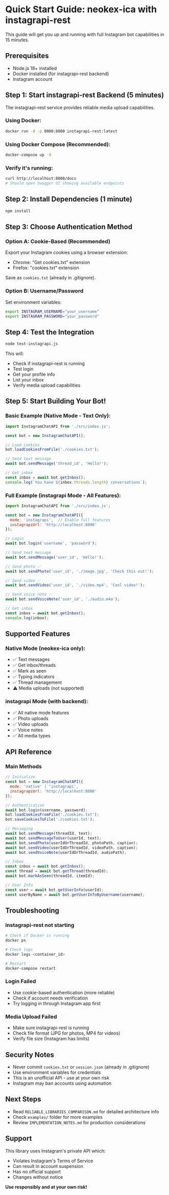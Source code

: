 # Quick Start Guide: neokex-ica with instagrapi-rest

This guide will get you up and running with full Instagram bot capabilities in 15 minutes.

## Prerequisites

- Node.js 18+ installed
- Docker installed (for instagrapi-rest backend)
- Instagram account

## Step 1: Start instagrapi-rest Backend (5 minutes)

The instagrapi-rest service provides reliable media upload capabilities.

### Using Docker:

```bash
docker run -d -p 8000:8000 instagrapi-rest:latest
```

### Using Docker Compose (Recommended):

```bash
docker-compose up -d
```

### Verify it's running:

```bash
curl http://localhost:8000/docs
# Should open Swagger UI showing available endpoints
```

## Step 2: Install Dependencies (1 minute)

```bash
npm install
```

## Step 3: Choose Authentication Method

### Option A: Cookie-Based (Recommended)

Export your Instagram cookies using a browser extension:
- Chrome: "Get cookies.txt" extension  
- Firefox: "cookies.txt" extension

Save as `cookies.txt` (already in .gitignore).

### Option B: Username/Password

Set environment variables:
```bash
export INSTAGRAM_USERNAME="your_username"
export INSTAGRAM_PASSWORD="your_password"
```

## Step 4: Test the Integration

```bash
node test-instagrapi.js
```

This will:
- Check if instagrapi-rest is running
- Test login
- Get your profile info
- List your inbox
- Verify media upload capabilities

## Step 5: Start Building Your Bot!

### Basic Example (Native Mode - Text Only):

```javascript
import InstagramChatAPI from './src/index.js';

const bot = new InstagramChatAPI();

// Load cookies
bot.loadCookiesFromFile('./cookies.txt');

// Send text message
await bot.sendMessage('thread_id', 'Hello!');

// Get inbox
const inbox = await bot.getInbox();
console.log(`You have ${inbox.threads.length} conversations`);
```

### Full Example (instagrapi Mode - All Features):

```javascript
import InstagramChatAPI from './src/index.js';

const bot = new InstagramChatAPI({
  mode: 'instagrapi',  // Enable full features
  instagrapiUrl: 'http://localhost:8000'
});

// Login
await bot.login('username', 'password');

// Send text message
await bot.sendMessage('user_id', 'Hello!');

// Send photo ✅
await bot.sendPhoto('user_id', './image.jpg', 'Check this out!');

// Send video ✅
await bot.sendVideo('user_id', './video.mp4', 'Cool video!');

// Send voice note ✅
await bot.sendVoiceNote('user_id', './audio.m4a');

// Get inbox
const inbox = await bot.getInbox();
console.log(inbox);
```

## Supported Features

### Native Mode (neokex-ica only):
- ✅ Text messages
- ✅ Get inbox/threads
- ✅ Mark as seen
- ✅ Typing indicators
- ✅ Thread management
- ⚠️ Media uploads (not supported)

### instagrapi Mode (with backend):
- ✅ All native mode features
- ✅ Photo uploads
- ✅ Video uploads
- ✅ Voice notes
- ✅ All media types

## API Reference

### Main Methods

```javascript
// Initialize
const bot = new InstagramChatAPI({ 
  mode: 'native' | 'instagrapi',
  instagrapiUrl: 'http://localhost:8000'
});

// Authentication
await bot.login(username, password);
bot.loadCookiesFromFile('./cookies.txt');
bot.saveCookiesToFile('./cookies.txt');

// Messaging
await bot.sendMessage(threadId, text);
await bot.sendMessageToUser(userId, text);
await bot.sendPhoto(userIdOrThreadId, photoPath, caption);
await bot.sendVideo(userIdOrThreadId, videoPath, caption);
await bot.sendVoiceNote(userIdOrThreadId, audioPath);

// Inbox
const inbox = await bot.getInbox();
const thread = await bot.getThread(threadId);
await bot.markAsSeen(threadId, itemId);

// User Info
const user = await bot.getUserInfo(userId);
const userByName = await bot.getUserInfoByUsername(username);
```

## Troubleshooting

### instagrapi-rest not starting

```bash
# Check if Docker is running
docker ps

# Check logs
docker logs <container_id>

# Restart
docker-compose restart
```

### Login Failed

- Use cookie-based authentication (more reliable)
- Check if account needs verification
- Try logging in through Instagram app first

### Media Upload Failed

- Make sure instagrapi-rest is running
- Check file format (JPG for photos, MP4 for videos)
- Verify file size (Instagram has limits)

## Security Notes

- Never commit `cookies.txt` or `session.json` (already in .gitignore)
- Use environment variables for credentials
- This is an unofficial API - use at your own risk
- Instagram may ban accounts using automation

## Next Steps

- Read `RELIABLE_LIBRARIES_COMPARISON.md` for detailed architecture info
- Check `examples/` folder for more examples
- Review `IMPLEMENTATION_NOTES.md` for production considerations

## Support

This library uses Instagram's private API which:
- Violates Instagram's Terms of Service
- Can result in account suspension
- Has no official support
- Changes without notice

**Use responsibly and at your own risk!**
